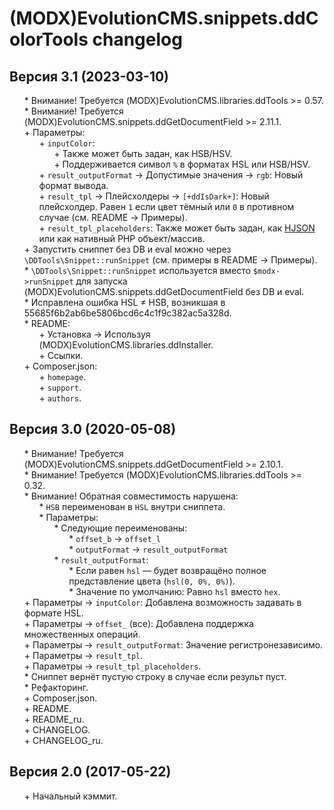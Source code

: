 # (MODX)EvolutionCMS.snippets.ddColorTools changelog


## Версия 3.1 (2023-03-10)
* \* Внимание! Требуется (MODX)EvolutionCMS.libraries.ddTools >= 0.57.
* \* Внимание! Требуется (MODX)EvolutionCMS.snippets.ddGetDocumentField >= 2.11.1.
* \+ Параметры:
	* \+ `inputColor`:
		* \+ Также может быть задан, как HSB/HSV.
		* \+ Поддерживается символ `%` в форматах HSL или HSB/HSV.
	* \+ `result_outputFormat` → Допустимые значения → `rgb`: Новый формат вывода.
	* \+ `result_tpl` → Плейсхолдеры → `[+ddIsDark+]`: Новый плейсхолдер. Равен `1` если цвет тёмный или `0` в противном случае (см. README → Примеры).
	* \+ `result_tpl_placeholders`: Также может быть задан, как [HJSON](https://hjson.github.io/) или как нативный PHP объект/массив.
* \+ Запустить сниппет без DB и eval можно через `\DDTools\Snippet::runSnippet` (см. примеры в README → Примеры).
* \* `\DDTools\Snippet::runSnippet` используется вместо `$modx->runSnippet` для запуска (MODX)EvolutionCMS.snippets.ddGetDocumentField без DB и eval.
* \* Исправлена ошибка HSL ≠ HSB, возникшая в 55685f6b2ab6be5806bcd6c4c1f9c382ac5a328d.
* \* README:
	* \+ Установка → Используя (MODX)EvolutionCMS.libraries.ddInstaller.
	* \+ Ссылки.
* \+ Composer.json:
	* \+ `homepage`.
	* \+ `support`.
	* \+ `authors`.


## Версия 3.0 (2020-05-08)
* \* Внимание! Требуется (MODX)EvolutionCMS.snippets.ddGetDocumentField >= 2.10.1.
* \* Внимание! Требуется (MODX)EvolutionCMS.libraries.ddTools >= 0.32.
* \* Внимание! Обратная совместимость нарушена:
	* \* `HSB` переименован в `HSL` внутри сниппета.
	* \* Параметры:
		* \* Следующие переименованы:
			* \* `offset_b` → `offset_l`
			* \* `outputFormat` → `result_outputFormat`
		* \* `result_outputFormat`:
			* \* Если равен `hsl` — будет возвращёно полное представление цвета (`hsl(0, 0%, 0%)`).
			* \* Значение по умолчанию: Равно `hsl` вместо `hex`.
* \+ Параметры → `inputColor`: Добавлена возможность задавать в формате HSL.
* \+ Параметры → `offset_` (все): Добавлена поддержка множественных операций.
* \+ Параметры → `result_outputFormat`: Значение регистронезависимо.
* \+ Параметры → `result_tpl`.
* \+ Параметры → `result_tpl_placeholders`.
* \* Сниппет вернёт пустую строку в случае если результ пуст.
* \* Рефакторинг.
* \+ Composer.json.
* \+ README.
* \+ README_ru.
* \+ CHANGELOG.
* \+ CHANGELOG_ru.


## Версия 2.0 (2017-05-22)
* \+ Начальный кэммит.


<link rel="stylesheet" type="text/css" href="https://DivanDesign.ru/assets/files/ddMarkdown.css" />
<style>ul{list-style:none;}</style>